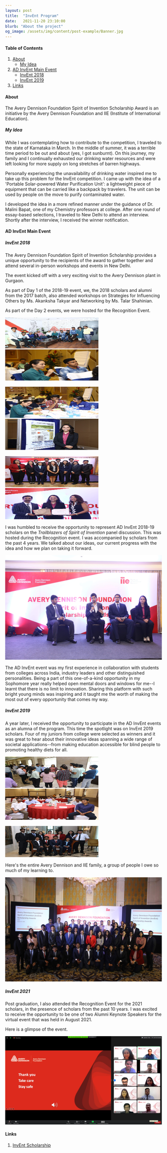 ```yaml
---
layout: post
title:  "InvEnt Program"
date:   2021-11-20 23:10:00
blurb: "About the project"
og_image: /assets/img/content/post-example/Banner.jpg
---
```


#### Table of Contents
1. [About](#about)
    * [My Idea](#my-idea)
2. [AD InvEnt Main Event](#AD-Invent-main-event)
    * [InvEnt 2018](#invent-2018)
    * [InvEnt 2019](#invent-2019)
3. [Links](#links)

#### About

The Avery Dennison Foundation Spirit of Invention Scholarship Award is an initiative by the Avery Dennison Foundation and IIE (Institute of International Education).

##### My Idea

While I was contemplating how to contribute to the competition, I traveled to the state of Karnataka in March. In the middle of summer, it was a terrible time period to be out and about (yes, I got sunburnt). On this journey, my family and I continually exhausted our drinking water resources and were left looking for more supply on long stretches of barren highways.  

Personally experiencing the unavailability of drinking water inspired me to take up this problem for the InvEnt competition. I came up with the idea of a 'Portable Solar-powered Water Purification Unit': a lightweight piece of equipment that can be carried like a backpack by travelers. The unit can be used by people on the move to purify contaminated water.  

I developed the idea in a more refined manner under the guidance of Dr. Malini Bapat, one of my Chemistry professors at college. After one round of essay-based selections, I traveled to New Delhi to attend an interview. Shortly after the interview, I received the winner notification.

#### AD InvEnt Main Event


##### InvEnt 2018

The Avery Dennison Foundation Spirit of Invention Scholarship provides a unique opportunity to the recipients of the award to gather together and attend several in-person workshops and events in New Delhi.  

The event kicked off with a very exciting visit to the Avery Dennison plant in Gurgaon.

As part of Day 1 of the 2018-19 event, we, the 2018 scholars and alumni from the 2017 batch, also attended workshops on Strategies for Influencing Others by Ms. Akanksha Takyar and Networking by Ms. Talar Shahinian.  

As part of the Day 2 events, we were hosted for the Recognition Event.  

<img src="/assets/img/content/AD/1.JPG" width="300px" height="100px"/>&nbsp; &nbsp; &nbsp;
<img src="/assets/img/content/AD/2.JPG" width="300px" height="100px"/>&nbsp; &nbsp; &nbsp;  
<br />
<img src="/assets/img/content/AD/3.JPG" width="300px" height="100px"/>&nbsp; &nbsp; &nbsp;
<img src="/assets/img/content/AD/4.JPG" width="300px" height="100px"/>&nbsp; &nbsp; &nbsp;  
<br />
<img src="/assets/img/content/AD/5.JPG" width="300px" height="100px"/>&nbsp; &nbsp; &nbsp;
<img src="/assets/img/content/AD/6.JPG" width="300px" height="100px"/> &nbsp; &nbsp; &nbsp;

I was humbled to receive the opportunity to represent AD InvEnt 2018-19 scholars on the _Trailblazers of Spirit of Invention_ panel discussion. This was hosted during the Recognition event. I was accompanied by scholars from the past 4 years. We talked about our ideas, our current progress with the idea and how we plan on taking it forward.  

<img src="/assets/img/content/AD/trailblazers.JPG" alt="bay" class="post-pic"/>

The AD InvEnt event was my first experience in collaboration with students from colleges across India, industry leaders and other distinguished personalities. Being a part of this one-of-a-kind opportunity in my Sophomore year really helped open mental doors and windows for me--I learnt that there is no limit to innovation. Sharing this platform with such bright young minds was inspiring and it taught me the worth of making the most out of every opportunity that comes my way.  

##### InvEnt 2019

A year later, I received the opportunity to participate in the AD InvEnt events as an alumna of the program. This time the spotlight was on InvEnt 2019 scholars. Four of my juniors from college were selected as winners and it was great to hear about their innovative ideas spanning a wide range of societal applications--from making education accessible for blind people to promoting healthy diets for all.

<img src="/assets/img/content/AD/7.JPG" width="300px" height="100px"/>&nbsp; &nbsp; &nbsp;
<img src="/assets/img/content/AD/8.JPG" width="300px" height="100px"/>&nbsp; &nbsp; &nbsp;  
<br />
<img src="/assets/img/content/AD/9.JPG" width="300px" height="100px"/>

Here's the entire Avery Dennison and IIE family, a group of people I owe so much of my learning to.  

<img src="/assets/img/content/AD/final.JPG" alt="bay" class="post-pic"/>

##### InvEnt 2021

Post graduation, I also attended the Recognition Event for the 2021 scholars, in the presence of scholars from the past 10 years. I was excited to receive the opportunity to be one of two Alumni Keynote Speakers for the virtual event that was held in August 2021.

Here is a glimpse of the event.

<img src="/assets/img/content/AD/final.png" alt="bay" class="post-pic"/>

#### Links

1. [InvEnt Scholarship](https://www.applytoaverydennisoninvent.org/)
